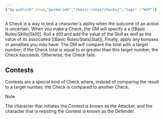 ```yaml
---
{"dg-publish":true,"permalink":"/basic-rules/checks/","tags":["WIP"]}
---
```


A Check is a way to test a character's ability when the outcome of an action is uncertain. When you make a Check, the GM will specify a a [[Basic Rules/Skills\|Skill]]. Roll a d10 and add the value of the Skill as well as the value of its associated [[Basic Rules/Stats\|Stat]]. Finally, apply any bonuses or penalties you may have. The GM will compare the total with a target number; if the Check total is equal to or greater than this target number, the Check succeeds. Otherwise, the Check fails.

## Contests
Contests are a special kind of Check where, instead of comparing the result to a target number, the Check is compared to another Check.

> [!Note]
> The character that initiates the Contest is known as the Attacker, and the character that is resisting the Contest is known as the Defender.



